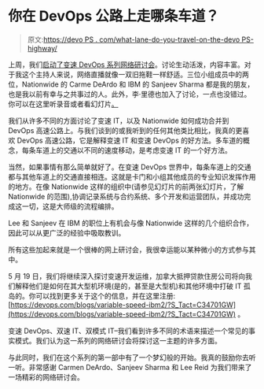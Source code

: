 # 你在 DevOps 公路上走哪条车道？

> 原文:[https://devo PS . com/what-lane-do-you-travel-on-the-devo PS-highway/](https://devops.com/what-lane-do-you-travel-on-the-devops-highway/)

上周，我们[启动了变速 DevOps 系列网络研讨会](https://devops.com/blogs/variable-speed-ibm2/?S_Tact=C34701GW)。讨论生动活泼，内容丰富。对于我这个主持人来说，网络直播就像一双旧拖鞋一样舒适。三位小组成员中的两位，Nationwide 的 Carme DeArdo 和 IBM 的 Sanjeev Sharma 都是我的朋友，也是我以前有幸与之共事过的人。此外，李·里德也加入了讨论，一点也没错过。你可以在这里听录音或者看幻灯片[。](https://devops.com/blogs/nationwide-insurance-adopting-devops-variable-speed-it-systems/)

我们从许多不同的方面讨论了变速 IT，以及 Nationwide 如何成功合并到 DevOps 高速公路上。与我们谈到的或我听到的任何其他类比相比，我真的更喜欢 DevOps 高速公路，它是解释变速 IT 和变速 DevOps 的好方法。多车道的概念，每条车道上的交通以不同的速度移动，是考虑变速 IT 的一个好方法。

当然，如果事情有那么简单就好了。在变速 DevOps 世界中，每条车道上的交通都与其他车道上的交通直接相连。这就是卡门和小组其他成员的专业知识发挥作用的地方。在像 Nationwide 这样的组织中(请参见幻灯片的前两张幻灯片，了解 Nationwide 的范围),协调记录系统与合约系统、多个开发和运营团队，并成功完成这一切，这是大师级的流程编排。

Lee 和 Sanjeev 在 IBM 的职位上有机会与像 Nationwide 这样的几个组织合作，因此可以从更广泛的经验中吸取教训。

所有这些加起来就是一个很棒的网上研讨会，我很幸运能以某种微小的方式参与其中。

5 月 19 日，我们将继续深入探讨变速开发运维，加拿大抵押贷款住房公司将向我们解释他们是如何在其大型机环境(是的，甚至是大型机)和其他环境中打破 IT 孤岛的。你可以找到更多关于这个的信息，并在这里注册:[https://devops.com/blogs/variable-speed-ibm2/?S_Tact=C34701GW](https://devops.com/blogs/variable-speed-ibm2/?S_Tact=C34701GW) 。

变速 DevOps、双速 IT、双模式 IT–我们看到许多不同的术语来描述一个常见的事实模式。我们认为这一系列的网络研讨会将探讨这一主题的许多方面。

与此同时，我们在这个系列的第一部中有了一个梦幻般的开始。我真的鼓励你去听一听。非常感谢 Carmen DeArdo、Sanjeev Sharma 和 Lee Reid 为我们带来了一场精彩的网络研讨会。